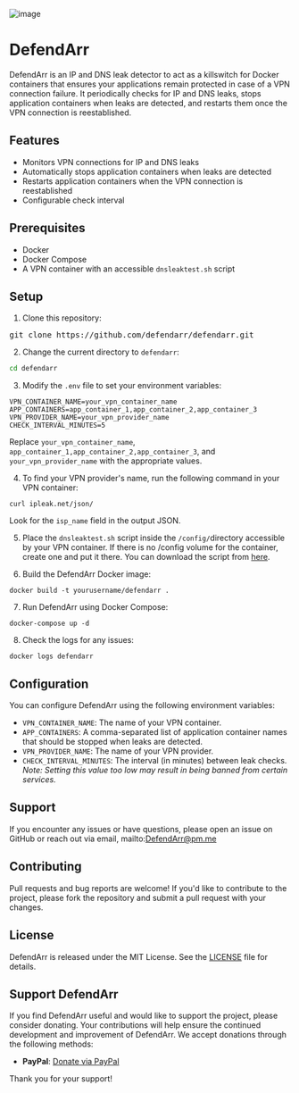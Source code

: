 ![image](https://user-images.githubusercontent.com/131348548/234977628-2bd74432-2a3d-403e-b0be-7ccc001bc0ca.png)

# DefendArr

DefendArr is an IP and DNS leak detector to act as a killswitch for Docker containers that ensures your applications remain protected in case of a VPN connection failure. It periodically checks for IP and DNS leaks, stops application containers when leaks are detected, and restarts them once the VPN connection is reestablished.

## Features

- Monitors VPN connections for IP and DNS leaks
- Automatically stops application containers when leaks are detected
- Restarts application containers when the VPN connection is reestablished
- Configurable check interval

## Prerequisites

- Docker
- Docker Compose
- A VPN container with an accessible `dnsleaktest.sh` script

## Setup

1. Clone this repository:
<pre>
git clone https://github.com/defendarr/defendarr.git
</pre>

2. Change the current directory to `defendarr`:
```bash
cd defendarr
```

3. Modify the `.env` file to set your environment variables:
```
VPN_CONTAINER_NAME=your_vpn_container_name
APP_CONTAINERS=app_container_1,app_container_2,app_container_3
VPN_PROVIDER_NAME=your_vpn_provider_name
CHECK_INTERVAL_MINUTES=5
```

Replace `your_vpn_container_name`, `app_container_1,app_container_2,app_container_3`, and `your_vpn_provider_name` with the appropriate values.

4. To find your VPN provider's name, run the following command in your VPN container:

```curl ipleak.net/json/```

Look for the `isp_name` field in the output JSON.

5. Place the `dnsleaktest.sh` script inside the ```/config/```directory accessible by your VPN container. If there is no /config volume for the container, create one and put it there. You can download the script from [here](https://github.com/macvk/dnsleaktest).

6. Build the DefendArr Docker image:

```docker build -t yourusername/defendarr .```

7. Run DefendArr using Docker Compose:

```docker-compose up -d```

8. Check the logs for any issues:

```docker logs defendarr```

## Configuration

You can configure DefendArr using the following environment variables:

- `VPN_CONTAINER_NAME`: The name of your VPN container.
- `APP_CONTAINERS`: A comma-separated list of application container names that should be stopped when leaks are detected.
- `VPN_PROVIDER_NAME`: The name of your VPN provider.
- `CHECK_INTERVAL_MINUTES`: The interval (in minutes) between leak checks. *Note: Setting this value too low may result in being banned from certain services.*

## Support

If you encounter any issues or have questions, please open an issue on GitHub or reach out via email, mailto:DefendArr@pm.me

## Contributing

Pull requests and bug reports are welcome! If you'd like to contribute to the project, please fork the repository and submit a pull request with your changes.

## License

DefendArr is released under the MIT License. See the [LICENSE](LICENSE) file for details.

## Support DefendArr

If you find DefendArr useful and would like to support the project, please consider donating. Your contributions will help ensure the continued development and improvement of DefendArr. We accept donations through the following methods:

- **PayPal**: [Donate via PayPal](https://www.paypal.com/donate?hosted_button_id=YQBHSUQ47FNQS)

Thank you for your support!

